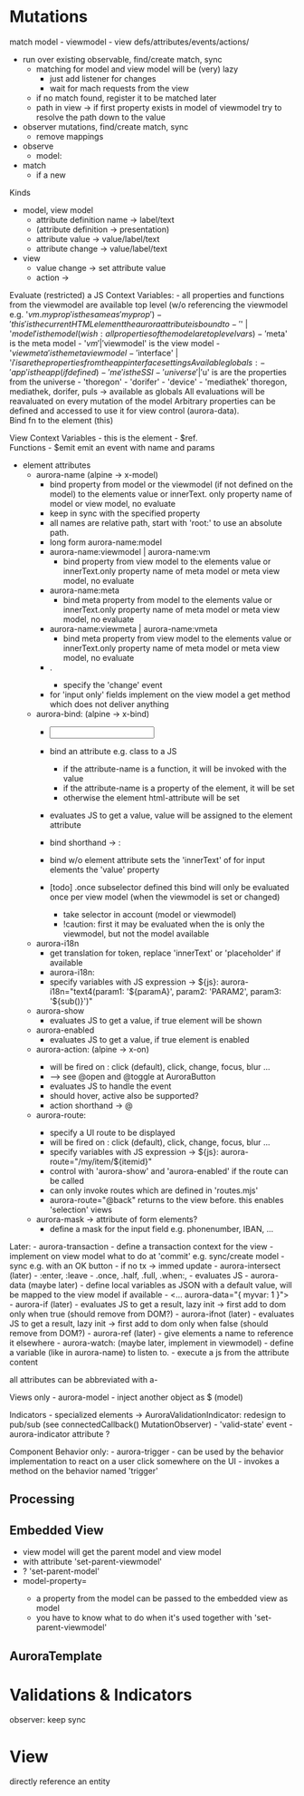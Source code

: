 Mutations
=========

match model - viewmodel - view  defs/attributes/events/actions/

- run over existing observable, find/create match, sync
    - matching for model and view model will be (very) lazy
        - just add listener for changes
        - wait for mach requests from the view 
    - if no match found, register it to be matched later
    - path in view -> if first property exists in model of viewmodel try to resolve the path down to the value
- observer mutations, find/create match, sync
    - remove mappings
- observe 
    - model: 
- match
    - if a new 

Kinds
- model, view model
    - attribute definition name -> label/text
    - (attribute definition  -> presentation)
    - attribute value -> value/label/text
    - attribute change -> value/label/text
- view
    - value change -> set attribute value
    - action -> 


Evaluate (restricted) a JS
Context Variables:
    - all properties and functions from the viewmodel are available top level (w/o referencing the viewmodel e.g. '$vm.myprop'  is the same as 'myprop')  
    - 'this' is the current HTML element the aurora attribute is bound to
    - '$' | '$model' is the model  (wish: all properties of the model are top level vars) 
    - '$meta' is the meta model
    - '$vm' | '$viewmodel' is the view model
    - '$viewmeta' is the meta view model
    - '$interface' | '$i' is are the properties from the app interface settings
Available globals:
    - 'app' is the app (if defined)
    - 'me' is the SSI
    - 'universe' | '$u' is are the properties from the universe
    - 'thoregon'
    - 'dorifer'
    - 'device'
    - 'mediathek'
    thoregon, mediathek, dorifer, puls -> available as globals
All evaluations will be reavaluated on every mutation of the model 
Arbitrary properties can be defined and accessed to use it for view control (aurora-data).  
Bind fn to the element (this)

View Context Variables
    - this is the element
    - $ref.<name>   
    Functions
    - $emit  emit an event with name and params   

- element attributes
    - aurora-name       (alpine -> x-model)
        - bind property from model or the viewmodel (if not defined on the model) to the elements value or innerText. only property name of model or view model, no evaluate
        - keep in sync with the specified property
        - all names are relative path, start with 'root:' to use an absolute path. 
        - long form aurora-name:model 
        - aurora-name:viewmodel | aurora-name:vm
            - bind property from view model to the elements value or innerText.only property name of meta model or meta view model, no evaluate
        - aurora-name:meta
            - bind meta property from model to the elements value or innerText.only property name of meta model or meta view model, no evaluate
        - aurora-name:viewmeta | aurora-name:vmeta
            - bind meta property from view model to the elements value or innerText.only property name of meta model or meta view model, no evaluate
        - .<eventname>  
            - specify the 'change' event  
        - for 'input only' fields implement on the view model a get method which does not deliver anything  
    - aurora-bind:<attribute-name>    (alpine -> x-bind)
        - <input aurora-bind:placeholder="$.extratext">
        - bind an attribute e.g. class to a JS 
            - if the attribute-name is a function, it will be invoked with the value
            - if the attribute-name is a property of the element, it will be set
            - otherwise the element html-attribute will be set
        - evaluates JS to get a value, value will be assigned to the element attribute
        - bind shorthand -> :<attribute-name>
        - bind w/o element attribute sets the 'innerText' of for input elements the 'value' property
        
        - [todo] .once subselector defined this bind will only be evaluated once per view model (when the viewmodel is set or changed)
            - take selector in account (model or viewmodel)
            - !caution: first it may be evaluated when the is only the viewmodel, but not the model available
    - aurora-i18n
        - get translation for token, replace 'innerText' or 'placeholder' if available
        - aurora-i18n:<element-attribute>
        - specify variables with JS expression -> ${js}: aurora-i18n="text4(param1: '${paramA}', param2: 'PARAM2', param3: '${sub()}')"
    - aurora-show
        - evaluates JS to get a value, if true element will be shown
    - aurora-enabled
        - evaluates JS to get a value, if true element is enabled
    - aurora-action:<what>  (alpine -> x-on)
        - will be fired on <what>: click (default), click, change, focus, blur ...
        - --> see @open and @toggle at AuroraButton 
        - evaluates JS to handle the event
        - should hover, active also be supported?  
        - action shorthand -> @<what>
    - aurora-route:<what>
        - specify a UI route to be displayed
        - will be fired on <what>: click (default), click, change, focus, blur ...
        - specify variables with JS expression -> ${js}: aurora-route="/my/item/${itemid}"
        - control with 'aurora-show' and 'aurora-enabled' if the route can be called
        - can only invoke routes which are defined in 'routes.mjs'
        - aurora-route="@back" returns to the view before. this enables 'selection' views 
    - aurora-mask -> attribute of form elements?
        - define a mask for the input field e.g. phonenumber, IBAN, ...

Later:
    - aurora-transaction
        - define a transaction context for the view
        - implement on view model what to do at 'commit' e.g. sync/create model
        - sync e.g. with an OK button
        - if no tx -> immed update
    - aurora-intersect (later)
        - :enter, :leave 
        - .once, .half, .full, .when:<percentage>, 
        - evaluates JS
    - aurora-data  (maybe later)
         - define local variables as JSON with a default value, will be mapped to the view model if available
         - <... aurora-data="{ myvar: 1 }">
    - aurora-if (later)
        - evaluates JS to get a result, lazy init -> first add to dom only when true  (should remove from DOM?)
    - aurora-ifnot (later)
        - evaluates JS to get a result, lazy init -> first add to dom only when false (should remove from DOM?)
    - aurora-ref (later)
        - give elements a name to reference it elsewhere
    - aurora-watch:<name> (maybe later, implement in viewmodel)
        - define a variable (like in aurora-name) to listen to. 
        - execute a js from the attribute content
        
all attributes can be abbreviated with a-<attrname>

Views only
    - aurora-model
        - inject another object as $ (model)
    
Indicators
    - specialized elements ->  AuroraValidationIndicator: redesign to pub/sub (see connectedCallback() MutationObserver) 
    - 'valid-state' event
    - aurora-indicator attribute ?
        
Component Behavior only:
    - aurora-trigger <name>
        - can be used by the behavior implementation to react on a user click somewhere on the UI
        - invokes a method on the behavior named 'trigger<name>' 


## Processing


## Embedded View

- view model will get the parent model and view model
- with attribute 'set-parent-viewmodel' 
- ? 'set-parent-model'
- model-property=<property-name>
    - a property from the model can be passed to the embedded view as model
    - you have to know what to do when it's used together with 'set-parent-viewmodel'


## AuroraTemplate   
    
Validations & Indicators
========================

observer: keep sync

View
====

directly reference an entity

